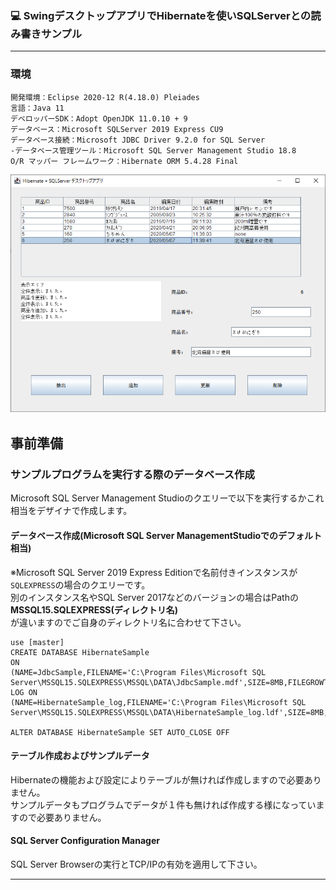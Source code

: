 ### :computer: SwingデスクトップアプリでHibernateを使いSQLServerとの読み書きサンプル
___

### 環境
```
開発環境：Eclipse 2020-12 R(4.18.0) Pleiades  
言語：Java 11
デベロッパーSDK：Adopt OpenJDK 11.0.10 + 9
データベース：Microsoft SQLServer 2019 Express CU9  
データベース接続：Microsoft JDBC Driver 9.2.0 for SQL Server  
-データベース管理ツール：Microsoft SQL Server Management Studio 18.8  
O/R マッパー フレームワーク：Hibernate ORM 5.4.28 Final
```

![Img](ReadmeImg.png)

## 事前準備  
### サンプルプログラムを実行する際のデータベース作成  
Microsoft SQL Server Management Studioのクエリーで以下を実行するかこれ相当をデザイナで作成します。  

#### データベース作成(Microsoft SQL Server ManagementStudioでのデフォルト相当)  
※Microsoft SQL Server 2019 Express Editionで名前付きインスタンスが`SQLEXPRESS`の場合のクエリーです。  
別のインスタンス名やSQL Server 2017などのバージョンの場合はPathの**MSSQL15.SQLEXPRESS(ディレクトリ名)**  
が違いますのでご自身のディレクトリ名に合わせて下さい。  
```
use [master]
CREATE DATABASE HibernateSample
ON
(NAME=JdbcSample,FILENAME='C:\Program Files\Microsoft SQL Server\MSSQL15.SQLEXPRESS\MSSQL\DATA\JdbcSample.mdf',SIZE=8MB,FILEGROWTH=64MB)
LOG ON
(NAME=HibernateSample_log,FILENAME='C:\Program Files\Microsoft SQL Server\MSSQL15.SQLEXPRESS\MSSQL\DATA\HibernateSample_log.ldf',SIZE=8MB,FILEGROWTH=64MB)
	
ALTER DATABASE HibernateSample SET AUTO_CLOSE OFF
```

#### テーブル作成およびサンプルデータ  
Hibernateの機能および設定によりテーブルが無ければ作成しますので必要ありません。  
サンプルデータもプログラムでデータが１件も無ければ作成する様になっていますので必要ありません。  

#### SQL Server Configuration Manager  
SQL Server Browserの実行とTCP/IPの有効を適用して下さい。  

___